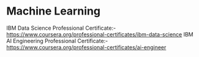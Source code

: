 # Machine Learning
IBM Data Science Professional Certificate:- https://www.coursera.org/professional-certificates/ibm-data-science
IBM AI Engineering Professional Certificate:- https://www.coursera.org/professional-certificates/ai-engineer
